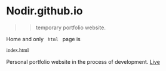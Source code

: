 # Nodir.github.io
>> temporary portfolio website.

Home and only <code> html </code> page is <p style="font-family: 'Couirier New';">index.html</p>

Personal portfolio website in the process of development. <a href="https://nodir-any.github.io/NodIr/" target="_blank">Live</a>
